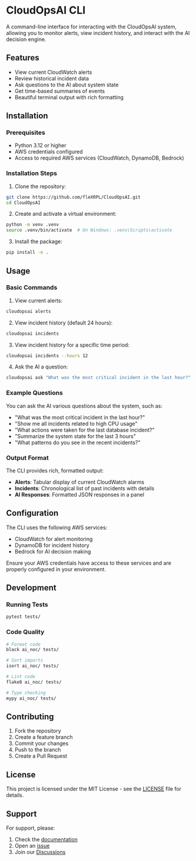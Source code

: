 # CloudOpsAI CLI

A command-line interface for interacting with the CloudOpsAI system, allowing you to monitor alerts, view incident history, and interact with the AI decision engine.

## Features

- View current CloudWatch alerts
- Review historical incident data
- Ask questions to the AI about system state
- Get time-based summaries of events
- Beautiful terminal output with rich formatting

## Installation

### Prerequisites

- Python 3.12 or higher
- AWS credentials configured
- Access to required AWS services (CloudWatch, DynamoDB, Bedrock)

### Installation Steps

1. Clone the repository:

```bash
git clone https://github.com/fleXRPL/CloudOpsAI.git
cd CloudOpsAI
```

2. Create and activate a virtual environment:

```bash
python -m venv .venv
source .venv/bin/activate  # On Windows: .venv\Scripts\activate
```

3. Install the package:

```bash
pip install -e .
```

## Usage

### Basic Commands

1. View current alerts:

```bash
cloudopsai alerts
```

2. View incident history (default 24 hours):

```bash
cloudopsai incidents
```

3. View incident history for a specific time period:

```bash
cloudopsai incidents --hours 12
```

4. Ask the AI a question:

```bash
cloudopsai ask "What was the most critical incident in the last hour?"
```

### Example Questions

You can ask the AI various questions about the system, such as:

- "What was the most critical incident in the last hour?"
- "Show me all incidents related to high CPU usage"
- "What actions were taken for the last database incident?"
- "Summarize the system state for the last 3 hours"
- "What patterns do you see in the recent incidents?"

### Output Format

The CLI provides rich, formatted output:

- **Alerts**: Tabular display of current CloudWatch alarms
- **Incidents**: Chronological list of past incidents with details
- **AI Responses**: Formatted JSON responses in a panel

## Configuration

The CLI uses the following AWS services:

- CloudWatch for alert monitoring
- DynamoDB for incident history
- Bedrock for AI decision making

Ensure your AWS credentials have access to these services and are properly configured in your environment.

## Development

### Running Tests

```bash
pytest tests/
```

### Code Quality

```bash
# Format code
black ai_noc/ tests/

# Sort imports
isort ai_noc/ tests/

# Lint code
flake8 ai_noc/ tests/

# Type checking
mypy ai_noc/ tests/
```

## Contributing

1. Fork the repository
2. Create a feature branch
3. Commit your changes
4. Push to the branch
5. Create a Pull Request

## License

This project is licensed under the MIT License - see the [LICENSE](LICENSE) file for details.

## Support

For support, please:

1. Check the [documentation](https://github.com/fleXRPL/CloudOpsAI/wiki)
2. Open an [issue](https://github.com/fleXRPL/CloudOpsAI/issues)
3. Join our [Discussions](https://github.com/fleXRPL/CloudOpsAI/discussions)
